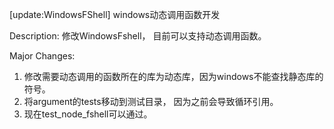 [update:WindowsFShell] windows动态调用函数开发

Description:
修改WindowsFshell， 目前可以支持动态调用函数。

Major Changes:
1. 修改需要动态调用的函数所在的库为动态库，因为windows不能查找静态库的符号。
2. 将argument的tests移动到测试目录， 因为之前会导致循环引用。
3. 现在test_node_fshell可以通过。